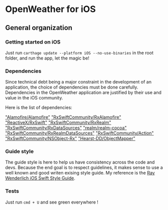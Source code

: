 # OpenWeather for iOS

## General organization

### Getting started on iOS

Just run `carthage update --platform iOS --no-use-binaries` in the root folder, and run the app, let the magic be!

### Dependencies

Since technical debt being a major constraint in the development of an application, the choice of dependencies must be done carefully.
Dependencies in the OpenWeather application are justified by their use and value in the iOS community.

Here is the list of dependencies:

["Alamofire/Alamofire"](https://github.com/Alamofire/Alamofire)
["RxSwiftCommunity/RxAlamofire"](https://github.com/RxSwiftCommunity/RxAlamofire)
["ReactiveX/RxSwift"](https://github.com/ReactiveX/RxSwift)
["RxSwiftCommunity/RxRealm"](https://github.com/RxSwiftCommunity/RxRealm)
["RxSwiftCommunity/RxDataSources"](https://github.com/RxSwiftCommunity/RxDataSources)
["realm/realm-cocoa"](https://github.com/realm/realm-cocoa)
["RxSwiftCommunity/RxRealmDataSources"](https://github.com/RxSwiftCommunity/RxRealmDataSources)
["RxSwiftCommunity/Action"](https://github.com/RxSwiftCommunity/Action)
["RxSwiftCommunity/NSObject-Rx"](https://github.com/RxSwiftCommunity/NSObject-Rx)
["Hearst-DD/ObjectMapper"](https://github.com/Hearst-DD/ObjectMapper)

### Guide style

The guide style is here to help us have consistency across the code and devs. 
Because the end goal is to respect guidelines, it makes sense to use a well known and good writen exising style guide. 
My reference is the [Ray Wenderlich iOS Swift Style Guide](https://github.com/raywenderlich/swift-style-guide).

### Tests

Just run `cmd + U` and see green everywhere !


